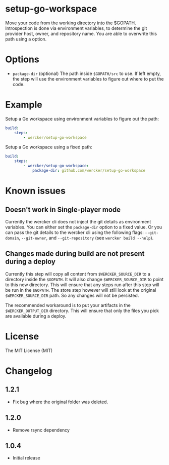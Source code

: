 # setup-go-workspace

Move your code from the working directory into the $GOPATH. Introspection is
done via environment variables, to determine the git provider host, owner, and
repository name. You are able to overwrite this path using a option.

# Options

- `package-dir` (optional) The path inside `$GOPATH/src` to use. If left empty,
the step will use the environment variables to figure out where to put the code.

# Example

Setup a Go workspace using environment variables to figure out the path:

```yaml
build:
    steps:
        - wercker/setup-go-workspace
```

Setup a Go workspace using a fixed path:

```yaml
build:
    steps:
        - wercker/setup-go-workspace:
            package-dir: github.com/wercker/setup-go-workspace
```

# Known issues

## Doesn't work in Single-player mode

Currently the wercker cli does not inject the git details as environment
variables. You can either set the `package-dir` option to a fixed value. Or you
can pass the git details to the wercker cli using the following flags:
`--git-domain`, `--git-owner`, and `--git-repository` (see
`wercker build --help`).

## Changes made during build are not present during a deploy

Currently this step will copy all content from `$WERCKER_SOURCE_DIR` to a
directory inside the `$GOPATH`. It will also change `$WERCKER_SOURCE_DIR` to
point to this new directory. This will ensure that any steps run after this
step will be run in the `$GOPATH`. The store step however will still look at
the original `$WERCKER_SOURCE_DIR` path. So any changes will not be persisted.

The recommended workaround is to put your artifacts in the `$WERCKER_OUTPUT_DIR`
directory. This will ensure that only the files you pick are available during a
deploy.

# License

The MIT License (MIT)

# Changelog

## 1.2.1

- Fix bug where the original folder was deleted.

## 1.2.0

- Remove rsync dependency

## 1.0.4

- Initial release
